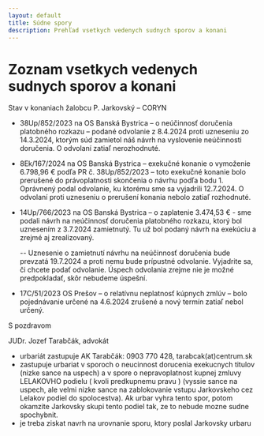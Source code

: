 ```yaml
---
layout: default
title: Súdne spory
description: Prehľad vsetkych vedenych sudnych sporov a konani
---
```

# Zoznam vsetkych vedenych sudnych sporov a konani

Stav v konaniach žalobcu P. Jarkovský – CORYN

- 38Up/852/2023 na OS Banská Bystrica – o neúčinnosť doručenia platobného rozkazu – podané odvolanie z 8.4.2024 proti uzneseniu zo 14.3.2024, ktorým súd zamietol náš návrh na vyslovenie neúčinnosti doručenia. O odvolaní zatiaľ nerozhodnuté.

- 8Ek/167/2024 na OS Banská Bystrica – exekučné konanie o vymoženie 6.798,96 € podľa PR č. 38Up/852/2023 – toto exekučné konanie bolo prerušené do právoplatnosti skončenia o návrhu podľa bodu 1. Oprávnený podal odvolanie, ku ktorému sme sa vyjadrili 12.7.2024. O odvolaní proti uzneseniu o prerušení konania nebolo zatiaľ rozhodnuté.

- 14Up/766/2023 na OS Banská Bystrica – o zaplatenie 3.474,53 € - sme podali návrh na neúčinnosť doručenia platobného rozkazu, ktorý bol uznesením z 3.7.2024 zamietnutý. Tu už bol podaný návrh na exekúciu a zrejmé aj zrealizovaný.

   -- Uznesenie o zamietnutí návrhu na neúčinnosť doručenia bude prevzatá 19.7.2024 a proti nemu bude prípustné odvolanie. Vyjadrite sa, či chcete podať odvolanie. Úspech  odvolania zrejme nie je možné predpokladať, skôr nebudeme úspešní.

- 17C/51/2023 OS Prešov – o relatívnu neplatnosť kúpnych zmlúv – bolo pojednávanie určené na 4.6.2024 zrušené a nový termín zatiaľ nebol určený.

S pozdravom

JUDr. Jozef Tarabčák, advokát 

- urbariát zastupuje AK Tarabčák: 0903 770 428, tarabcak(at)centrum.sk
- zastupuje urbariat v sporoch o neucinnost dorucenia exekucnych titulov (nizke sance na uspech) a v spore o nepravoplatnost kupnej zmluvy LELAKOVHO podielu ( kvoli predkupnemu pravu ) (vyssie sance na uspech, ale velmi nizke sance na zablokovanie vstupu Jarkovskeho cez Lelakov podiel do spolocestva). Ak urbar vyhra tento spor, potom okamzite Jarkovsky skupi tento podiel tak, ze to nebude mozne sudne spochybnit.
- je treba ziskat navrh na urovnanie sporu, ktory poslal Jarkovsky urbaru



